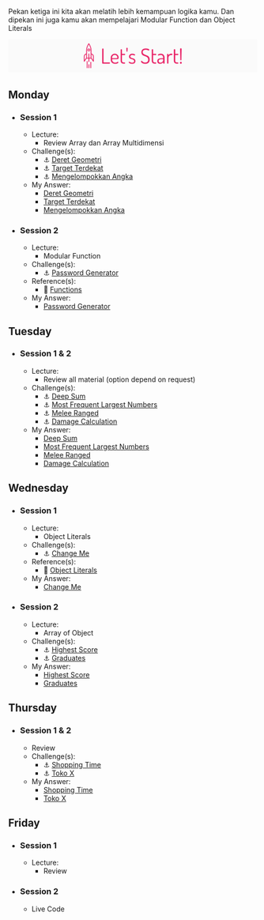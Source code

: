 Pekan ketiga ini kita akan melatih lebih kemampuan logika kamu. Dan dipekan ini juga kamu akan mempelajari Modular Function dan Object Literals

![Let's start!](/assets/start.png)

## Monday
- ### Session 1
  - Lecture:
    - Review Array dan Array Multidimensi
  - Challenge(s):
    - :anchor: [Deret Geometri](/week-3/challenges/anchor-deret-geometri.md)
    - :anchor: [Target Terdekat](/week-3/challenges/anchor-target-terdekat.md)
    - :anchor: [Mengelompokkan Angka](/week-3/challenges/anchor-mengelopokkan-angka.md)
  - My Answer:
    - [Deret Geometri](./my_answer/w3d1s1)
    - [Target Terdekat](./my_answer/w3d1s1)
    - [Mengelompokkan Angka](./my_answer/w3d1s1)
- ### Session 2
  - Lecture:
    - Modular Function
  - Challenge(s):
    - :anchor: [Password Generator](https://github.com/hacktiv8/phase-0-activities-4-weeks/blob/master/week-3/challenges/anchor-password-generator.md)
  - Reference(s):
    - :notebook_with_decorative_cover: [Functions](https://www.codecademy.com/learn/introduction-to-javascript/modules/learn-javascript-functions)
  - My Answer:
    - [Password Generator](./my_answer/w3d1s2)

## Tuesday
- ### Session 1 & 2
  - Lecture:
    - Review all material (option depend on request)
  - Challenge(s):
    - :anchor: [Deep Sum](/week-3/challenges/anchor-deep-sum.md)
    - :anchor: [Most Frequent Largest Numbers](/week-3/challenges/anchor-most-frequent-largest-numbers.md)
    - :anchor: [Melee Ranged](/week-3/challenges/anchor-melee-ranged.md)
    - :anchor: [Damage Calculation](/week-3/challenges/anchor-damage-calculation.md)
  - My Answer:
    - [Deep Sum](./my_answer/w3d2)
    - [Most Frequent Largest Numbers](./my_answer/w3d2)
    - [Melee Ranged](./my_answer/w3d2)
    - [Damage Calculation](./my_answer/w3d2)



## Wednesday
- ### Session 1
  - Lecture:
    - Object Literals
  - Challenge(s):
    - :anchor: [Change Me](/week-3/challenges/anchor-change-me.md)
  - Reference(s):
    - :notebook_with_decorative_cover: [Object Literals](/week-3/references/object-literal.md)
  - My Answer:
    - [Change Me](./my_answer/w3d3s1)
- ### Session 2
  - Lecture:
    - Array of Object
  - Challenge(s):
    - :anchor: [Highest Score](/week-3/challenges/anchor-highest-score.md)
    - :anchor: [Graduates](/week-3/challenges/anchor-graduates-object.md)
  - My Answer:
    - [Highest Score](./my_answer/w3d3s2)
    - [Graduates](./my_answer/w3d3s2)

## Thursday
- ### Session 1 & 2
  - Review
  - Challenge(s):
    - :anchor: [Shopping Time](/week-3/challenges/anchor-shopping-time.md)
    - :anchor: [Toko X](/week-3/challenges/anchor-tokoX.md)
  - My Answer:
    - [Shopping Time](./my_answer/w3d4)
    - [Toko X](./my_answer/w3d4)

## Friday
- ### Session 1
  - Lecture:
    - Review
- ### Session 2
  - Live Code
